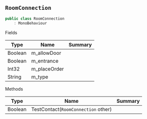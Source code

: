 ## `RoomConnection`

```csharp
public class RoomConnection
    : MonoBehaviour

```

Fields

| Type | Name | Summary | 
| --- | --- | --- | 
| Boolean | m_allowDoor |  | 
| Boolean | m_entrance |  | 
| Int32 | m_placeOrder |  | 
| String | m_type |  | 


Methods

| Type | Name | Summary | 
| --- | --- | --- | 
| Boolean | TestContact(`RoomConnection` other) |  | 


